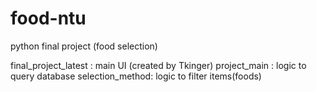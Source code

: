 # food-ntu
python final project (food selection)

final_project_latest : main UI (created by Tkinger)
project_main : logic to query database 
selection_method: logic to filter items(foods)
